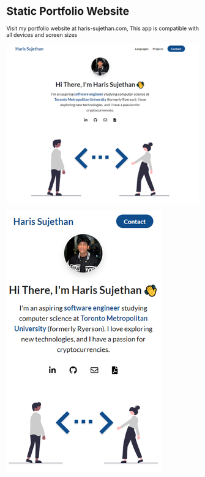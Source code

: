 # Static Portfolio Website

Visit my portfolio website at haris-sujethan.com, This app is compatible with all devices and screen sizes

![](assets/HomePageDesktop.PNG)

![](assets/HomepageMobile.PNG)

